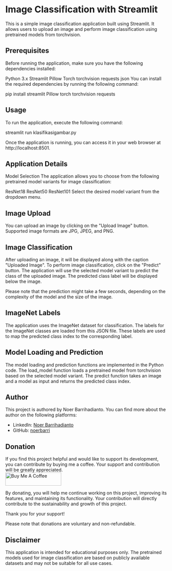 # Image Classification with Streamlit
This is a simple image classification application built using Streamlit. It allows users to upload an image and perform image classification using pretrained models from torchvision.

## Prerequisites
Before running the application, make sure you have the following dependencies installed:

Python 3.x
Streamlit
Pillow
Torch
torchvision
requests
json
You can install the required dependencies by running the following command:

pip install streamlit Pillow torch torchvision requests

## Usage
To run the application, execute the following command:

streamlit run klasifikasigambar.py

Once the application is running, you can access it in your web browser at http://localhost:8501.

## Application Details
Model Selection
The application allows you to choose from the following pretrained model variants for image classification:

ResNet18
ResNet50
ResNet101
Select the desired model variant from the dropdown menu.

## Image Upload
You can upload an image by clicking on the "Upload Image" button. Supported image formats are JPG, JPEG, and PNG.

## Image Classification
After uploading an image, it will be displayed along with the caption "Uploaded Image". To perform image classification, click on the "Predict" button. The application will use the selected model variant to predict the class of the uploaded image. The predicted class label will be displayed below the image.

Please note that the prediction might take a few seconds, depending on the complexity of the model and the size of the image.

## ImageNet Labels
The application uses the ImageNet dataset for classification. The labels for the ImageNet classes are loaded from this JSON file. These labels are used to map the predicted class index to the corresponding label.

## Model Loading and Prediction
The model loading and prediction functions are implemented in the Python code. The load_model function loads a pretrained model from torchvision based on the selected model variant. The predict function takes an image and a model as input and returns the predicted class index.

## Author

This project is authored by Noer Barrihadianto. You can find more about the author on the following platforms:

- LinkedIn: [Noer Barrihadianto](https://www.linkedin.com/in/noerbarry/)
- GitHub: [noerbarri](https://github.com/noerbarry)

## Donation
If you find this project helpful and would like to support its development, you can contribute by buying me a coffee. Your support and contribution will be greatly appreciated.
<br>
<a href="https://www.buymeacoffee.com/noerbarry" target="_blank"><img src="https://cdn.buymeacoffee.com/buttons/default-orange.png" alt="Buy Me A Coffee" height="41" width="174"></a>

By donating, you will help me continue working on this project, improving its features, and maintaining its functionality. Your contribution will directly contribute to the sustainability and growth of this project.

Thank you for your support!

Please note that donations are voluntary and non-refundable.

## Disclaimer
This application is intended for educational purposes only. The pretrained models used for image classification are based on publicly available datasets and may not be suitable for all use cases.
